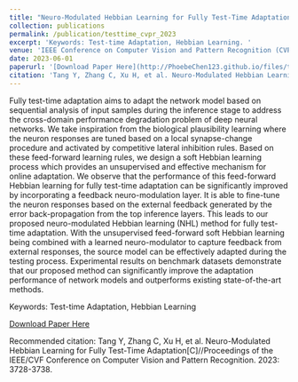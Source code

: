 ```yaml
---
title: "Neuro-Modulated Hebbian Learning for Fully Test-Time Adaptation"
collection: publications
permalink: /publication/testtime_cvpr_2023
excerpt: 'Keywords: Test-time Adaptation, Hebbian Learning. '
venue: 'IEEE Conference on Computer Vision and Pattern Recognition (CVPR)'
date: 2023-06-01
paperurl: '[Download Paper Here](http://PhoebeChen123.github.io/files/testtime_cvpr_2023.pdf)'
citation: 'Tang Y, Zhang C, Xu H, et al. Neuro-Modulated Hebbian Learning for Fully Test-Time Adaptation[C]//Proceedings of the IEEE/CVF Conference on Computer Vision and Pattern Recognition. 2023: 3728-3738.'
---
```

Fully test-time adaptation aims to adapt the network model based on sequential analysis of input samples during the inference stage to address the cross-domain performance degradation problem of deep neural networks. We take inspiration from the biological plausibility learning where the neuron responses are tuned based on a local synapse-change procedure and activated by competitive lateral inhibition rules. Based on these feed-forward learning rules, we design a soft Hebbian learning process which provides an unsupervised and effective mechanism for online adaptation. We observe that the performance of this feed-forward Hebbian learning for fully test-time adaptation can be significantly improved by incorporating a feedback neuro-modulation layer. It is able to fine-tune the neuron responses based on the external feedback generated by the error back-propagation from the top inference layers. This leads to our proposed neuro-modulated Hebbian learning (NHL) method for fully test-time adaptation. With the unsupervised feed-forward soft Hebbian learning being combined with a learned neuro-modulator to capture feedback from external responses, the source model can be effectively adapted during the testing process. Experimental results on benchmark datasets demonstrate that our proposed method can significantly improve the adaptation performance of network models and outperforms existing state-of-the-art methods.

Keywords: Test-time Adaptation, Hebbian Learning

[Download Paper Here](http://PhoebeChen123.github.io/files/testtime_cvpr_2023.pdf)

Recommended citation: Tang Y, Zhang C, Xu H, et al. Neuro-Modulated Hebbian Learning for Fully Test-Time Adaptation[C]//Proceedings of the IEEE/CVF Conference on Computer Vision and Pattern Recognition. 2023: 3728-3738.

